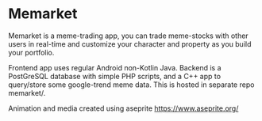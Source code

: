 # Memarket

Memarket is a meme-trading app, you can trade meme-stocks with other users in real-time and customize your character and property as you build your portfolio.

Frontend app uses regular Android non-Kotlin Java.
Backend is a PostGreSQL database with simple PHP scripts, and a C++ app to query/store some google-trend meme data. This is hosted in separate repo memarket/.

Animation and media created using aseprite https://www.aseprite.org/

